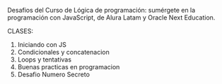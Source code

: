 Desafios del Curso de Lógica de programación: sumérgete en la programación con JavaScript,
de Alura Latam y Oracle Next Education.

CLASES:
01. Iniciando con JS
02. Condicionales y concatenacion
03. Loops y tentativas
04. Buenas practicas en programacion
05. Desafio Numero Secreto
